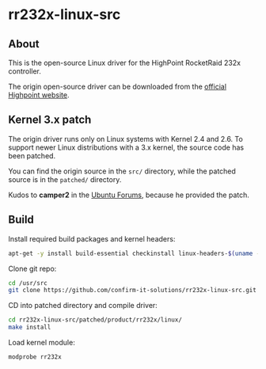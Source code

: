 # rr232x-linux-src

## About

This is the open-source Linux driver for the HighPoint RocketRaid 232x controller.

The origin open-source driver can be downloaded from the [official Highpoint website](http://www.highpoint-tech.com/USA_new/rr2300_download.htm).

## Kernel 3.x patch

The origin driver runs only on Linux systems with Kernel 2.4 and 2.6.
To support newer Linux distributions with a 3.x kernel, the source code has been patched.

You can find the origin source in the `src/` directory, while the patched source is in the `patched/` directory.

Kudos to __camper2__ in the [Ubuntu Forums](http://ubuntuforums.org/showthread.php?t=1899544&page=2&p=12802693#post12802693), because he provided the patch.

## Build

Install required build packages and kernel headers:

```bash
apt-get -y install build-essential checkinstall linux-headers-$(uname -r)
```

Clone git repo:

```bash
cd /usr/src
git clone https://github.com/confirm-it-solutions/rr232x-linux-src.git
```

CD into patched directory and compile driver:

```bash
cd rr232x-linux-src/patched/product/rr232x/linux/
make install
```

Load kernel module:

```bash
modprobe rr232x
```
